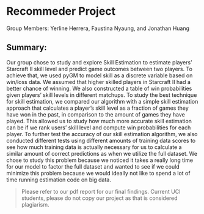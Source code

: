 # Recommeder Project
Group Members: Yerline Herrera, Faustina Nyaung, and Jonathan Huang

## Summary:
Our group chose to study and explore Skill Estimation to estimate players’ Starcraft II
skill level and predict game outcomes between two players. To achieve that, we used pyGM to
model skill as a discrete variable based on win/loss data. We assumed that higher skilled players
in Starcraft II had a better chance of winning. We also constructed a table of win probabilities
given players’ skill levels in different matchups. To study the best technique for skill estimation,
we compared our algorithm with a simple skill estimation approach that calculates a player’s
skill level as a fraction of games they have won in the past, in comparison to the amount of
games they have played. This allowed us to study how much more accurate skill estimation can
be if we rank users’ skill level and compute win probabilities for each player. To further test the
accuracy of our skill estimation algorithm, we also conducted different tests using different
amounts of training data scores to see how much training data is actually necessary for us to
calculate a similar amount of correct predictions as when we utilize the full dataset. We chose to
study this problem because we noticed it takes a really long time for our model to factor the full
dataset and wanted to see if we could minimize this problem because we would ideally not like
to spend a lot of time running estimation code on big data.

> Please refer to our pdf report for our final findings.
> Current UCI students, please do not copy our project as that is considered plagiarism.
